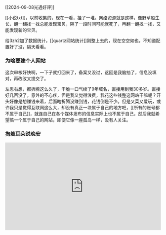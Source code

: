 [[2024-09-08光遇好评]]

[[小说txt]]，以前收集的，现在一看，挂了一堆。网络资源就是这样，像野草般生长，翻一翻找一找总能发现宝贝，隔了一段时间可能就死了，再翻一翻找一找，又能发现新的宝贝。

给3zh2加了数据统计，[[quartz网站统计]]刚整上去的，现在空空如也，不知道配置好了没，隔天看看。
### 为啥要建个人网站

这次审核好快啊，一下子就打回来了，备案又没过，这回是我脑抽了，信息没填对，再改改又提交了。

左思右想，都折腾这么久了，干脆一口气续了9年域名，直接用到我30多岁。直接好几百没了，意外的不心疼，但是我又觉得浪费，我花这些钱整这网站干嘛呢？开头好像是想赚钱来着，后面瞎折腾没赚到钱，花钱倒是不少。但是又菜又爱玩，或许我只是觉得互联网这么大，却没有真正一块属于自己的地方吧，[[所有的账号都不属于自己]]，就连自己在各个媒体发布的信息实际上也不属于自己，然后我就希望搞一个属于自己的网站，即便它像一座孤岛一样，没有人关注。


### 掏着耳朵说晚安
  
<div style="position: relative; width: 100%; height: 0; padding-bottom: 56.25%;">  
<iframe src="https://player.bilibili.com/player.html?isOutside=true&aid=348418474&bvid=BV1UR4y1k7XU&cid=914557324&p=1&autoplay=0&quality=3"  
style="position: absolute; top: 0; left: 0; width: 100%; height: 100%;"  
scrolling="no" border="0" frameborder="no" framespacing="0" allowfullscreen="true">  
</iframe>  
</div>